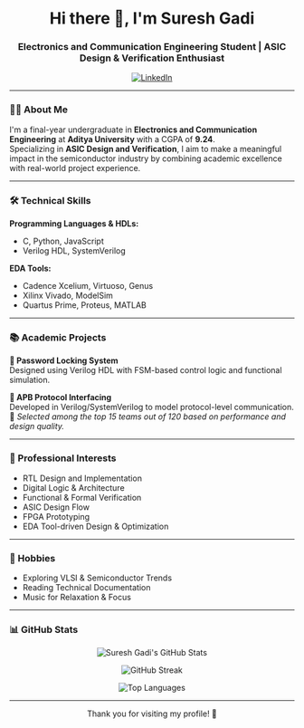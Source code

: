 <h1 align="center">Hi there 👋, I'm Suresh Gadi</h1>
<h3 align="center">Electronics and Communication Engineering Student | ASIC Design & Verification Enthusiast</h3>

<p align="center">
  <a href="https://www.linkedin.com/in/suresh-gadi-6201a0293/" target="_blank">
    <img alt="LinkedIn" src="https://img.shields.io/badge/LinkedIn-blue?logo=linkedin&logoColor=white">
  </a>
</p>

---

### 👨‍🎓 About Me

I'm a final-year undergraduate in **Electronics and Communication Engineering** at **Aditya University** with a CGPA of **9.24**.  
Specializing in **ASIC Design and Verification**, I aim to make a meaningful impact in the semiconductor industry by combining academic excellence with real-world project experience.

---

### 🛠️ Technical Skills

**Programming Languages & HDLs:**  
- C, Python, JavaScript  
- Verilog HDL, SystemVerilog

**EDA Tools:**  
- Cadence Xcelium, Virtuoso, Genus  
- Xilinx Vivado, ModelSim  
- Quartus Prime, Proteus, MATLAB

---

### 📚 Academic Projects

**🔐 Password Locking System**  
Designed using Verilog HDL with FSM-based control logic and functional simulation.

**📡 APB Protocol Interfacing**  
Developed in Verilog/SystemVerilog to model protocol-level communication.  
🏅 _Selected among the top 15 teams out of 120 based on performance and design quality._

---

### 💼 Professional Interests

- RTL Design and Implementation  
- Digital Logic & Architecture  
- Functional & Formal Verification  
- ASIC Design Flow  
- FPGA Prototyping  
- EDA Tool-driven Design & Optimization

---

### 🎯 Hobbies

- Exploring VLSI & Semiconductor Trends  
- Reading Technical Documentation  
- Music for Relaxation & Focus

---

### 📊 GitHub Stats

<p align="center">
  <img src="https://github-readme-stats.vercel.app/api?username=suresh2327&show_icons=true&theme=radical" alt="Suresh Gadi's GitHub Stats" />
</p>

<p align="center">
  <img src="https://streak-stats.demolab.com/?user=suresh2327&theme=radical" alt="GitHub Streak" />
</p>

<p align="center">
  <img src="https://github-readme-stats.vercel.app/api/top-langs/?username=suresh2327&layout=compact&theme=radical" alt="Top Languages" />
</p>

---

<p align="center">Thank you for visiting my profile! 🚀</p>

